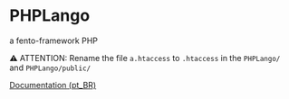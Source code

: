 # PHPLango
a fento-framework PHP

:warning: ATTENTION: Rename the file `a.htaccess` to `.htaccess` in the `PHPLango/` and `PHPLango/public/`

[Documentation (pt_BR)](http://phplango.alvaromarinho.com.br)
